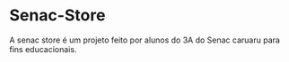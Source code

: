 # Senac-Store
A senac store é um projeto feito por alunos do 3A do Senac caruaru para fins educacionais.
